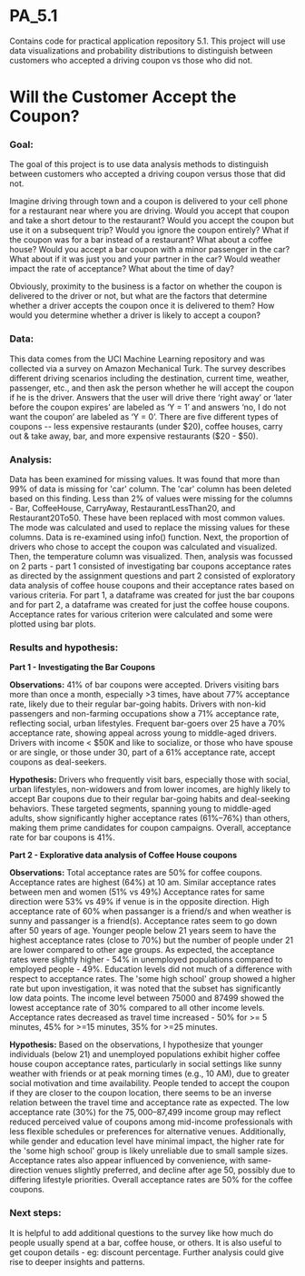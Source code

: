 # PA_5.1
Contains code for practical application repository 5.1. This project will use data visualizations and probability distributions to distinguish between customers who accepted a driving coupon vs those who did not.

# Will the Customer Accept the Coupon?

### Goal: 
The goal of this project is to use data analysis methods to distinguish between customers who accepted a driving coupon versus those that did not.

Imagine driving through town and a coupon is delivered to your cell phone for a restaurant near where you are driving. Would you accept that coupon and take a short detour to the restaurant? Would you accept the coupon but use it on a subsequent trip? Would you ignore the coupon entirely? What if the coupon was for a bar instead of a restaurant? What about a coffee house? Would you accept a bar coupon with a minor passenger in the car? What about if it was just you and your partner in the car? Would weather impact the rate of acceptance? What about the time of day?

Obviously, proximity to the business is a factor on whether the coupon is delivered to the driver or not, but what are the factors that determine whether a driver accepts the coupon once it is delivered to them? How would you determine whether a driver is likely to accept a coupon?

### Data: 
This data comes from the UCI Machine Learning repository and was collected via a survey on Amazon Mechanical Turk. The survey describes different driving scenarios including the destination, current time, weather, passenger, etc., and then ask the person whether he will accept the coupon if he is the driver. Answers that the user will drive there ‘right away’ or ‘later before the coupon expires’ are labeled as ‘Y = 1’ and answers ‘no, I do not want the coupon’ are labeled as ‘Y = 0’.  There are five different types of coupons -- less expensive restaurants (under \$20), coffee houses, carry out & take away, bar, and more expensive restaurants (\$20 - $50).

### Analysis:
Data has been examined for missing values. It was found that more than 99% of data is missing for 'car' column. The 'car' column has been deleted based on this finding.
Less than 2% of values were missing for the columns - Bar, CoffeeHouse, CarryAway, RestaurantLessThan20, and Restaurant20To50. These have been replaced with most common values. The mode was calculated and used to replace the missing values for these columns. 
Data is re-examined using info() function. 
Next, the proportion of drivers who chose to accept the coupon was calculated and visualized. 
Then, the temperature column was visualized. Then, analysis was focussed on 2 parts - part 1 consisted of investigating bar coupons acceptance rates as directed by the assignment questions and part 2 consisted of exploratory data analysis of coffee house coupons and their acceptance rates based on various criteria.
For part 1, a dataframe was created for just the bar coupons and for part 2, a dataframe was created for just the coffee house coupons.
Acceptance rates for various criterion were calculated and some were plotted using bar plots.

### Results and hypothesis:

**Part 1 - Investigating the Bar Coupons**

**Observations:**
41% of bar coupons were accepted.
Drivers visiting bars more than once a month, especially >3 times, have about 77% acceptance rate, likely due to their regular bar-going habits.
Drivers with non-kid passengers and non-farming occupations show a 71% acceptance rate, reflecting social, urban lifestyles.
Frequent bar-goers over 25 have a 70% acceptance rate, showing appeal across young to middle-aged drivers.
Drivers with income < $50K and like to socialize, or those who have spouse or are single, or those under 30, part of a 61% acceptance rate, accept coupons as deal-seekers.

**Hypothesis:**
Drivers who frequently visit bars, especially those with social, urban lifestyles, non-widowers and from lower incomes, are highly likely to accept Bar coupons due to their regular bar-going habits and deal-seeking behaviors. These targeted segments, spanning young to middle-aged adults, show significantly higher acceptance rates (61%–76%) than others, making them prime candidates for coupon campaigns. Overall, acceptance rate for bar coupons is 41%.

**Part 2 - Explorative data analysis of Coffee House coupons**

**Observations:**
Total acceptance rates are 50% for coffee coupons.
Acceptance rates are highest (64%) at 10 am.
Similar acceptance rates between men and women (51% vs 49%)
Acceptance rates for same direction were 53% vs 49% if venue is in the opposite direction.
High acceptance rate of 60% when passanger is a friend/s and when weather is sunny and passanger is a friend(s).
Acceptance rates seem to go down after 50 years of age.
Younger people below 21 years seem to have the highest acceptance rates (close to 70%) but the number of people under 21 are lower compared to other age groups.
As expected, the acceptance rates were slightly higher - 54% in unemployed populations compared to employed people - 49%.
Education levels did not much of a difference with respect to acceptance rates. The 'some high school' group showed a higher rate but upon investigation, it was noted that the subset has significantly low data points.
The income level between 75000 and 87499 showed the lowest acceptance rate of 30% compared to all other income levels.
Acceptance rates decreased as travel time increased - 50% for >= 5 minutes, 45% for >=15 minutes, 35% for >=25 minutes.

**Hypothesis:**
Based on the observations, I hypothesize that younger individuals (below 21) and unemployed populations exhibit higher coffee house coupon acceptance rates, particularly in social settings like sunny weather with friends or at peak morning times (e.g., 10 AM), due to greater social motivation and time availability. People tended to accept the coupon if they are closer to the coupon location, there seems to be an inverse relation between the travel time and acceptance rate as expected. The low acceptance rate (30%) for the $75,000–$87,499 income group may reflect reduced perceived value of coupons among mid-income professionals with less flexible schedules or preferences for alternative venues. Additionally, while gender and education level have minimal impact, the higher rate for the 'some high school' group is likely unreliable due to small sample sizes. Acceptance rates also appear influenced by convenience, with same-direction venues slightly preferred, and decline after age 50, possibly due to differing lifestyle priorities. Overall acceptance rates are 50% for the coffee coupons.

### Next steps:
It is helpful to add additional questions to the survey like how much do people usually spend at a bar, coffee house, or others. It is also useful to get coupon details - eg: discount percentage. Further analysis could give rise to deeper insights and patterns.
